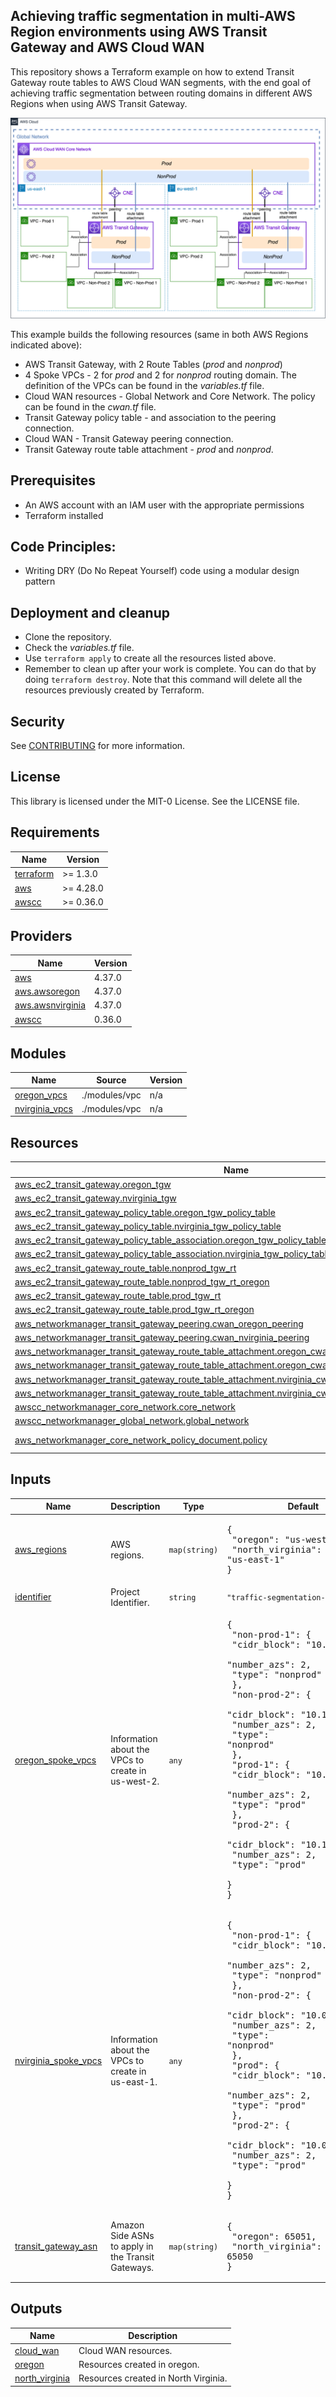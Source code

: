 <!-- BEGIN_TF_DOCS -->
## Achieving traffic segmentation in multi-AWS Region environments using AWS Transit Gateway and AWS Cloud WAN

This repository shows a Terraform example on how to extend Transit Gateway route tables to AWS Cloud WAN segments, with the end goal of achieving traffic segmentation between routing domains in different AWS Regions when using AWS Transit Gateway.

![Architecture](./image/architectures.png)

This example builds the following resources (same in both AWS Regions indicated above):

* AWS Transit Gateway, with 2 Route Tables (*prod* and *nonprod*)
* 4 Spoke VPCs - 2 for *prod* and 2 for *nonprod* routing domain. The definition of the VPCs can be found in the *variables.tf* file.
* Cloud WAN resources - Global Network and Core Network. The policy can be found in the *cwan.tf* file.
* Transit Gateway policy table - and association to the peering connection.
* Cloud WAN - Transit Gateway peering connection.
* Transit Gateway route table attachment - *prod* and *nonprod*.

## Prerequisites
* An AWS account with an IAM user with the appropriate permissions
* Terraform installed

## Code Principles:
* Writing DRY (Do No Repeat Yourself) code using a modular design pattern

## Deployment and cleanup
* Clone the repository.
* Check the *variables.tf* file.
* Use `terraform apply` to create all the resources listed above.
* Remember to clean up after your work is complete. You can do that by doing `terraform destroy`. Note that this command will delete all the resources previously created by Terraform.

## Security

See [CONTRIBUTING](CONTRIBUTING.md#security-issue-notifications) for more information.

## License

This library is licensed under the MIT-0 License. See the LICENSE file.

## Requirements

| Name | Version |
|------|---------|
| <a name="requirement_terraform"></a> [terraform](#requirement\_terraform) | >= 1.3.0 |
| <a name="requirement_aws"></a> [aws](#requirement\_aws) | >= 4.28.0 |
| <a name="requirement_awscc"></a> [awscc](#requirement\_awscc) | >= 0.36.0 |

## Providers

| Name | Version |
|------|---------|
| <a name="provider_aws"></a> [aws](#provider\_aws) | 4.37.0 |
| <a name="provider_aws.awsoregon"></a> [aws.awsoregon](#provider\_aws.awsoregon) | 4.37.0 |
| <a name="provider_aws.awsnvirginia"></a> [aws.awsnvirginia](#provider\_aws.awsnvirginia) | 4.37.0 |
| <a name="provider_awscc"></a> [awscc](#provider\_awscc) | 0.36.0 |

## Modules

| Name | Source | Version |
|------|--------|---------|
| <a name="module_oregon_vpcs"></a> [oregon\_vpcs](#module\_oregon\_vpcs) | ./modules/vpc | n/a |
| <a name="module_nvirginia_vpcs"></a> [nvirginia\_vpcs](#module\_nvirginia\_vpcs) | ./modules/vpc | n/a |

## Resources

| Name | Type |
|------|------|
| [aws_ec2_transit_gateway.oregon_tgw](https://registry.terraform.io/providers/hashicorp/aws/latest/docs/resources/ec2_transit_gateway) | resource |
| [aws_ec2_transit_gateway.nvirginia_tgw](https://registry.terraform.io/providers/hashicorp/aws/latest/docs/resources/ec2_transit_gateway) | resource |
| [aws_ec2_transit_gateway_policy_table.oregon_tgw_policy_table](https://registry.terraform.io/providers/hashicorp/aws/latest/docs/resources/ec2_transit_gateway_policy_table) | resource |
| [aws_ec2_transit_gateway_policy_table.nvirginia_tgw_policy_table](https://registry.terraform.io/providers/hashicorp/aws/latest/docs/resources/ec2_transit_gateway_policy_table) | resource |
| [aws_ec2_transit_gateway_policy_table_association.oregon_tgw_policy_table_association](https://registry.terraform.io/providers/hashicorp/aws/latest/docs/resources/ec2_transit_gateway_policy_table_association) | resource |
| [aws_ec2_transit_gateway_policy_table_association.nvirginia_tgw_policy_table_association](https://registry.terraform.io/providers/hashicorp/aws/latest/docs/resources/ec2_transit_gateway_policy_table_association) | resource |
| [aws_ec2_transit_gateway_route_table.nonprod_tgw_rt](https://registry.terraform.io/providers/hashicorp/aws/latest/docs/resources/ec2_transit_gateway_route_table) | resource |
| [aws_ec2_transit_gateway_route_table.nonprod_tgw_rt_oregon](https://registry.terraform.io/providers/hashicorp/aws/latest/docs/resources/ec2_transit_gateway_route_table) | resource |
| [aws_ec2_transit_gateway_route_table.prod_tgw_rt](https://registry.terraform.io/providers/hashicorp/aws/latest/docs/resources/ec2_transit_gateway_route_table) | resource |
| [aws_ec2_transit_gateway_route_table.prod_tgw_rt_oregon](https://registry.terraform.io/providers/hashicorp/aws/latest/docs/resources/ec2_transit_gateway_route_table) | resource |
| [aws_networkmanager_transit_gateway_peering.cwan_oregon_peering](https://registry.terraform.io/providers/hashicorp/aws/latest/docs/resources/networkmanager_transit_gateway_peering) | resource |
| [aws_networkmanager_transit_gateway_peering.cwan_nvirginia_peering](https://registry.terraform.io/providers/hashicorp/aws/latest/docs/resources/networkmanager_transit_gateway_peering) | resource |
| [aws_networkmanager_transit_gateway_route_table_attachment.oregon_cwan_tgw_rt_attachment_nonprod](https://registry.terraform.io/providers/hashicorp/aws/latest/docs/resources/networkmanager_transit_gateway_route_table_attachment) | resource |
| [aws_networkmanager_transit_gateway_route_table_attachment.oregon_cwan_tgw_rt_attachment_prod](https://registry.terraform.io/providers/hashicorp/aws/latest/docs/resources/networkmanager_transit_gateway_route_table_attachment) | resource |
| [aws_networkmanager_transit_gateway_route_table_attachment.nvirginia_cwan_tgw_rt_attachment_nonprod](https://registry.terraform.io/providers/hashicorp/aws/latest/docs/resources/networkmanager_transit_gateway_route_table_attachment) | resource |
| [aws_networkmanager_transit_gateway_route_table_attachment.nvirginia_cwan_tgw_rt_attachment_prod](https://registry.terraform.io/providers/hashicorp/aws/latest/docs/resources/networkmanager_transit_gateway_route_table_attachment) | resource |
| [awscc_networkmanager_core_network.core_network](https://registry.terraform.io/providers/hashicorp/awscc/latest/docs/resources/networkmanager_core_network) | resource |
| [awscc_networkmanager_global_network.global_network](https://registry.terraform.io/providers/hashicorp/awscc/latest/docs/resources/networkmanager_global_network) | resource |
| [aws_networkmanager_core_network_policy_document.policy](https://registry.terraform.io/providers/hashicorp/aws/latest/docs/data-sources/networkmanager_core_network_policy_document) | data source |

## Inputs

| Name | Description | Type | Default | Required |
|------|-------------|------|---------|:--------:|
| <a name="input_aws_regions"></a> [aws\_regions](#input\_aws\_regions) | AWS regions. | `map(string)` | <pre>{<br>  "oregon": "us-west-2",<br>  "north_virginia": "us-east-1"<br>}</pre> | no |
| <a name="input_identifier"></a> [identifier](#input\_identifier) | Project Identifier. | `string` | `"traffic-segmentation-tgw-cwan"` | no |
| <a name="input_oregon_spoke_vpcs"></a> [oregon\_spoke\_vpcs](#input\_oregon\_spoke\_vpcs) | Information about the VPCs to create in us-west-2. | `any` | <pre>{<br>  "non-prod-1": {<br>    "cidr_block": "10.1.2.0/24",<br>    "number_azs": 2,<br>    "type": "nonprod"<br>  },<br>  "non-prod-2": {<br>    "cidr_block": "10.1.3.0/24",<br>    "number_azs": 2,<br>    "type": "nonprod"<br>  },<br>  "prod-1": {<br>    "cidr_block": "10.1.0.0/24",<br>    "number_azs": 2,<br>    "type": "prod"<br>  },<br>  "prod-2": {<br>    "cidr_block": "10.1.1.0/24",<br>    "number_azs": 2,<br>    "type": "prod"<br>  }<br>}</pre> | no |
| <a name="input_nvirginia_spoke_vpcs"></a> [nvirginia\_spoke\_vpcs](#input\_nvirginia\_spoke\_vpcs) | Information about the VPCs to create in us-east-1. | `any` | <pre>{<br>  "non-prod-1": {<br>    "cidr_block": "10.0.2.0/24",<br>    "number_azs": 2,<br>    "type": "nonprod"<br>  },<br>  "non-prod-2": {<br>    "cidr_block": "10.0.3.0/24",<br>    "number_azs": 2,<br>    "type": "nonprod"<br>  },<br>  "prod": {<br>    "cidr_block": "10.0.0.0/24",<br>    "number_azs": 2,<br>    "type": "prod"<br>  },<br>  "prod-2": {<br>    "cidr_block": "10.0.1.0/24",<br>    "number_azs": 2,<br>    "type": "prod"<br>  }<br>}</pre> | no |
| <a name="input_transit_gateway_asn"></a> [transit\_gateway\_asn](#input\_transit\_gateway\_asn) | Amazon Side ASNs to apply in the Transit Gateways. | `map(string)` | <pre>{<br>  "oregon": 65051,<br>  "north_virginia": 65050<br>}</pre> | no |

## Outputs

| Name | Description |
|------|-------------|
| <a name="output_cloud_wan"></a> [cloud\_wan](#output\_cloud\_wan) | Cloud WAN resources. |
| <a name="output_oregon"></a> [oregon](#output\_oregon) | Resources created in oregon. |
| <a name="output_north_virginia"></a> [north\_virginia](#output\_north\_virginia) | Resources created in North Virginia. |
<!-- END_TF_DOCS -->